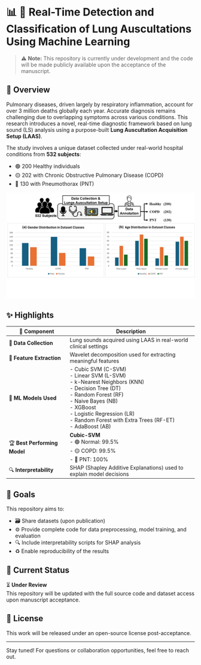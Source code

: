 # 📊 🏥  Real-Time Detection and Classification of Lung Auscultations Using Machine Learning

> ⚠️ **Note:** This repository is currently under development and the code will be made publicly available upon the acceptance of the manuscript.

## 🧬 Overview

Pulmonary diseases, driven largely by respiratory inflammation, account for over 3 million deaths globally each year. Accurate diagnosis remains challenging due to overlapping symptoms across various conditions. This research introduces a novel, real-time diagnostic framework based on lung sound (LS) analysis using a purpose-built **Lung Auscultation Acquisition Setup (LAAS)**.

The study involves a unique dataset collected under real-world hospital conditions from **532 subjects**:
- 🟢 200 Healthy individuals  
- 🟡 202 with Chronic Obstructive Pulmonary Disease (COPD)  
- 🔴 130 with Pneumothorax (PNT)

![Pulmonary Lung Auscultations on Self-Collected Dataset](overview.jpg)

## ✨ Highlights

| 🧩 **Component**              | **Description**                                                                 |
|------------------------------|----------------------------------------------------------------------------------|
| 🏥 **Data Collection**       | Lung sounds acquired using LAAS in real-world clinical settings                 |
| 🧪 **Feature Extraction**    | Wavelet decomposition used for extracting meaningful features                   |
| 🤖 **ML Models Used**        | - Cubic SVM (C-SVM)<br> - Linear SVM (L-SVM)<br> - k-Nearest Neighbors (KNN)<br> - Decision Tree (DT)<br> - Random Forest (RF)<br> - Naive Bayes (NB)<br> - XGBoost<br> - Logistic Regression (LR)<br> - Random Forest with Extra Trees (RF-ET)<br> - AdaBoost (AB) |
| 🏆 **Best Performing Model** | **Cubic-SVM**<br> - 🟢 Normal: 99.5%<br> - 🟡 COPD: 99.5%<br> - 🔴 PNT: 100%        |
| 🔍 **Interpretability**      | SHAP (Shapley Additive Explanations) used to explain model decisions            |

## 🎯 Goals

This repository aims to:
- 🗃️ Share datasets (upon publication)
- ⚙️ Provide complete code for data preprocessing, model training, and evaluation
- 🔍 Include interpretability scripts for SHAP analysis
- ♻️ Enable reproducibility of the results

## 📌 Current Status

⏳ **Under Review**  
This repository will be updated with the full source code and dataset access upon manuscript acceptance.

## 📜 License

This work will be released under an open-source license post-acceptance.

---

Stay tuned! For questions or collaboration opportunities, feel free to reach out.
